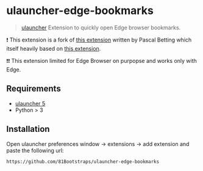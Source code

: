 # ulauncher-edge-bookmarks

> [ulauncher](https://ulauncher.io/) Extension to quickly open Edge browser bookmarks.

❗ This extension is a fork of [this extension](https://github.com/pascalbe-dev/ulauncher-browser-bookmarks/) written by Pascal Betting which itself heavily based on [this extension](https://github.com/nortmas/chrome-bookmarks).

❗❗ This extension limited for Edge Browser on purpopse and works only with Edge.

## Requirements

- [ulauncher 5](https://ulauncher.io/)
- Python > 3

## Installation

Open ulauncher preferences window -> extensions -> add extension and paste the following url:

`https://github.com/81Bootstraps/ulauncher-edge-bookmarks`